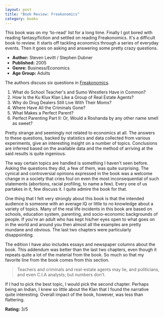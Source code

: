 ```yaml
---
layout: post
title: "Book Review: Freakonomics"
category: books
---
```


This book was on my 'to-read' list for a long time. Finally I got bored with reading fantasy/fiction and settled on reading Freakonomics. It's a difficult book to review. It starts off tackling economics through a series of everyday events. Then it goes on asking and answering some pretty crazy questions.

+ **Author:** Steven Levitt / Stephen Dubner
+ **Published:** 2005
+ **Genre:** Business/Economics
+ **Age Group:** Adults

The authors discuss six questions in [Freakonomics][Freakonomics].

1. What do School Teacher's and Sumo Wrestlers Have in Common?
2. How Is the Ku Klux Klan Like a Group of Real Estate Agents?
3. Why do Drug Dealers Still Live With Their Moms?
4. Where Have All the Criminals Gone?
5. What Makes a Perfect Parent?
6. Perfect Parenting Part II: Or, Would a Roshanda by any other name smell as sweet?

Pretty strange and seemingly not related to economics at all. The answers to these questions, backed by statistics and data collected from various experiments, give an interesting insight on a number of topics. Conclusions are inferred based on the available data and the method of arriving at the said results is quite ingenious.

The way certain topics are handled is something I haven't seen before. Asking the questions they did, a few of them, was quite surprising. The cynical and controversial opinions expressed in the book was a welcome change in a society that cries foul on even the most inconsequential of such statements (abortions, racial profiling, to name a few). Every one of us partakes in it, few discuss it. I quite admire the book for that.

One thing that I felt very strongly about this book is that the intended audience is someone with an average IQ or little to no knowledge about a variety of topics. Many of the real life incidents in this book are based on schools, education system, parenting, and socio-economic backgrounds of people. If you're an adult who has kept his/her eyes open to what goes on in the world and around you then almost all the examples are pretty mundane and obvious. The last two chapters were particularly disappointing.

The edition I have also includes essays and newspaper columns about the book. This addendum was better than the last two chapters, even though it repeats quite a lot of the material from the book. So much so that my favorite line from the book comes from this section.

> Teachers and criminals and real-estate agents may lie, and politicians, and even C.I.A analysts; but numbers don't.

If I had to pick the best topic, I would pick the second chapter. Perhaps being an Indian, I knew so little about the Klan that I found the narrative quite interesting. Overall impact of the book, however, was less than flattering.

**Rating:** 3/5

[Freakonomics]: http://en.wikipedia.org/wiki/Freakonomics
